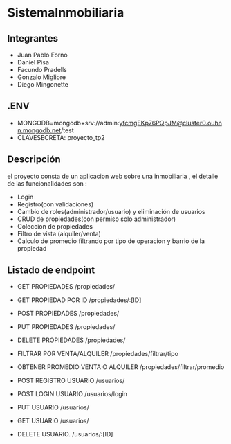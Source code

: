 # SistemaInmobiliaria

## Integrantes

- Juan Pablo Forno
- Daniel Pisa
- Facundo Pradells
- Gonzalo Migliore
- Diego Mingonette

## .ENV

- MONGODB=mongodb+srv://admin:yfcmgEKp76PQpJM@cluster0.ouhnn.mongodb.net/test
- CLAVESECRETA: proyecto_tp2

## Descripción

el proyecto consta de un aplicacion web sobre una inmobiliaria , el detalle de las funcionalidades son :

- Login
- Registro(con validaciones)
- Cambio de roles(administrador/usuario) y eliminación de usuarios
- CRUD de propiedades(con permiso solo administrador)
- Coleccion de propiedades
- Filtro de vista (alquiler/venta)
- Calculo de promedio filtrando por tipo de operacion y barrio de la propiedad

## Listado de endpoint

- GET PROPIEDADES /propiedades/

- GET PROPIEDAD POR ID /propiedades/:[ID]

- POST PROPIEDADES /propiedades/

- PUT PROPIEDADES /propiedades/

- DELETE PROPIEDADES /propiedades/

- FILTRAR POR VENTA/ALQUILER /propiedades/filtrar/tipo

- OBTENER PROMEDIO VENTA O ALQUILER /propiedades/filtrar/promedio

- POST REGISTRO USUARIO /usuarios/

- POST LOGIN USUARIO /usuarios/login

- PUT USUARIO /usuarios/

- GET USUARIO /usuarios/

- DELETE USUARIO. /usuarios/:[ID]

